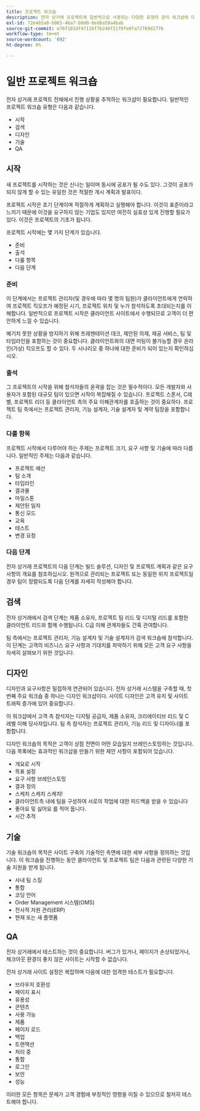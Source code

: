 ```yaml
---
title: 프로젝트 워크숍
description: 전자 상거래 프로젝트에 일반적으로 사용되는 다양한 유형의 관리 워크샵에 대해 알아봅니다.
exl-id: 72e465a0-b965-46a7-b0d0-0ed8a59a4bab
source-git-commit: e76f101df47116f7b246f21f0fe0fa72769d2776
workflow-type: tm+mt
source-wordcount: '692'
ht-degree: 0%

---
```


# 일반 프로젝트 워크숍

전자 상거래 프로젝트 전체에서 진행 상황을 추적하는 워크샵이 필요합니다. 일반적인 프로젝트 워크숍 유형은 다음과 같습니다.

- 시작
- 검색
- 디자인
- 기술
- QA

## 시작

새 프로젝트를 시작하는 것은 신나는 일이며 동시에 공포가 될 수도 있다. 그것이 공포가 되지 않게 할 수 있는 유일한 것은 적절한 개시 계획과 발표이다.

프로젝트 시작은 초기 단계이며 적절하게 계획하고 실행해야 합니다. 이것이 표준이라고 느끼기 때문에 이것을 요구하지 않는 기업도 있지만 여전히 실효성 있게 진행할 필요가 있다. 이것은 프로젝트의 기초가 됩니다.

프로젝트 시작에는 몇 가지 단계가 있습니다.

- 준비
- 출석
- 다룰 항목
- 다음 단계

### 준비

이 단계에서는 프로젝트 관리자(및 경우에 따라 몇 명의 팀원)가 클라이언트에게 연락하여 프로젝트 킥오프가 예정된 시기, 프로젝트 위치 및 누가 참석하도록 초대되는지를 이해합니다. 일반적으로 프로젝트 시작은 클라이언트 사이트에서 수행되므로 고객이 더 편안하게 느낄 수 있습니다.

예기치 못한 상황을 방지하기 위해 프레젠테이션 데크, 제안된 의제, 제공 서비스, 팀 및 타임라인을 포함하는 것이 중요합니다. 클라이언트와의 대면 미팅이 불가능할 경우 온라인(가상) 킥오프도 할 수 있다. 두 시나리오 중 하나에 대한 준비가 되어 있는지 확인하십시오.

### 출석

그 프로젝트의 시작을 위해 참석자들의 윤곽을 잡는 것은 필수적이다. 모든 개발자와 사용자가 포함된 대규모 팀이 있으면 시작이 복잡해질 수 있습니다. 프로젝트 스폰서, C레벨, 프로젝트 리더 등 클라이언트 측의 주요 이해관계자를 호출하는 것이 중요하다. 프로젝트 팀 측에서는 프로젝트 관리자, 기능 설계자, 기술 설계자 및 계약 팀장을 포함합니다.

### 다룰 항목

프로젝트 시작에서 다루어야 하는 주제는 프로젝트 크기, 요구 사항 및 기술에 따라 다릅니다. 일반적인 주제는 다음과 같습니다.

- 프로젝트 예산
- 팀 소개
- 타임라인
- 결과물
- 마일스톤
- 제안된 일자
- 통신 모드
- 교육
- 테스트
- 변경 요청

### 다음 단계

전자 상거래 프로젝트의 다음 단계는 빌드 솔루션, 디자인 및 프로젝트 계획과 같은 요구 사항의 개요를 참조하십시오. 원격으로 관리되는 프로젝트 또는 동일한 위치 프로젝트일 경우 팀이 정렬되도록 다음 단계를 자세히 작성해야 합니다.

## 검색

전자 상거래에서 검색 단계는 제품 소유자, 프로젝트 팀 리드 및 디지털 리드를 포함한 클라이언트 리드와 함께 수행됩니다. C급 이해 관계자들도 간혹 관여합니다.

팀 측에서는 프로젝트 관리자, 기능 설계자 및 기술 설계자가 검색 워크숍에 참석합니다. 이 단계는 고객의 비즈니스 요구 사항과 기대치를 파악하기 위해 모든 고객 요구 사항을 자세히 살펴보기 위한 것입니다.

## 디자인

디자인과 요구사항은 밀접하게 연관되어 있습니다. 전자 상거래 시스템을 구축할 때, 첫 번째 주요 워크숍 중 하나는 디자인 워크샵이다. 사이트 디자인은 고객 유치 및 사이트 트래픽 증가에 있어 중요합니다.

이 워크샵에서 고객 측 참석자는 디지털 공급자, 제품 소유자, 크리에이티브 리드 및 C 레벨 이해 당사자입니다. 팀 측 참석자는 프로젝트 관리자, 기능 리드 및 디자이너를 포함합니다.

디자인 워크숍의 목적은 고객이 상점 전면이 어떤 모습일지 브레인스토밍하는 것입니다. 다음 목록에는 효과적인 워크샵을 만들기 위한 제안 사항이 포함되어 있습니다.

- 개요로 시작
- 목표 설정
- 요구 사항 브레인스토밍
- 결과 정의
- 스케치 스케치 스케치!
- 클라이언트측 내에 팀을 구성하여 서로의 작업에 대한 피드백을 받을 수 있습니다
- 좋아요 및 싫어요 를 적어 둡니다.
- 시간 추적

## 기술

기술 워크숍의 목적은 사이트 구축의 기술적인 측면에 대한 세부 사항을 정의하는 것입니다. 이 워크숍을 진행하는 동안 클라이언트 및 프로젝트 팀은 다음과 관련된 다양한 기술 지원을 받게 됩니다.

- 사내 팀 스킬
- 통합
- 코딩 언어
- Order Management 시스템(OMS)
- 전사적 자원 관리(ERP)
- 현재 또는 새 플랫폼

## QA

전자 상거래에서 테스트하는 것이 중요합니다. 버그가 있거나, 페이지가 손상되었거나, 체크아웃 환경이 좋지 않은 사이트는 시작할 수 없습니다.

전자 상거래 사이트 설정은 복잡하며 다음에 대한 엄격한 테스트가 필요합니다.

- 브라우저 호환성
- 페이지 표시
- 유용성
- 콘텐츠
- 사용 가능
- 제품
- 페이지 로드
- 백업
- 트랜잭션
- 처리 중
- 통합
- 로그인
- 보안
- 성능

이러한 모든 항목은 문제가 고객 경험에 부정적인 영향을 미칠 수 있으므로 철저히 테스트해야 합니다.
